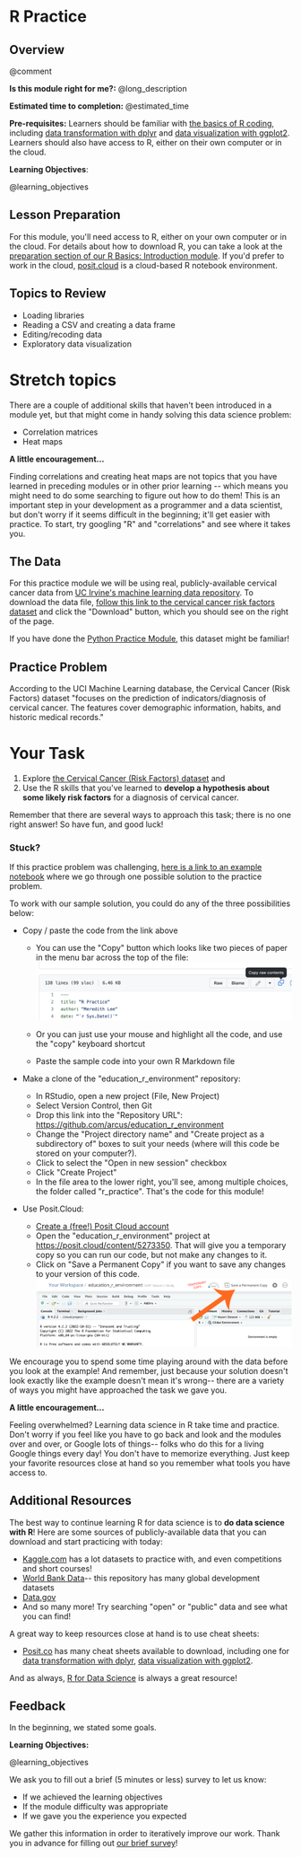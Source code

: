 <!--

author:   Meredith Lee
email:    leemc@chop.edu
version: 1.0.3
module_template_version: 3.0.0
language: en
narrator: UK English Female
title: R Practice
comment: Use the basics of R coding, data transformation, and data visualization to work with real data.
long_description: When learning R for data science, the ultimate goal is to be able to put all of the pieces together to analyze a dataset. This module aims to provide a data science task in order to help learners practice R skills in a real-world context.
estimated_time: 1 hour

@learning_objectives

After completion of this module, learners will be able to:

- Import a dataset from an online database
- Recode data and change variable types in a dataframe
- Use exploratory data visualization to identify trends in data and generate hypotheses

@end

link:  https://chop-dbhi-arcus-education-website-assets.s3.amazonaws.com/css/styles.css

script: https://kit.fontawesome.com/83b2343bd4.js

-->

# R Practice

<div class = "overview">

## Overview
@comment

**Is this module right for me?:** @long_description

**Estimated time to completion:** @estimated_time

**Pre-requisites:** Learners should be familiar with [the basics of R coding](https://liascript.github.io/course/?https://raw.githubusercontent.com/arcus/education_modules/main/r_basics_introduction/r_basics_introduction.md#1), including [data transformation with dplyr](https://liascript.github.io/course/?https://raw.githubusercontent.com/arcus/education_modules/main/r_basics_transform_data/r_basics_transform_data.md#1) and [data visualization with ggplot2](https://liascript.github.io/course/?https://raw.githubusercontent.com/arcus/education_modules/main/data_visualization_in_ggplot2/data_visualization_in_ggplot2.md#1). Learners should also have access to R, either on their own computer or in the cloud.

**Learning Objectives**:

@learning_objectives

</div>

## Lesson Preparation

For this module, you'll need access to R, either on your own computer or in the cloud. For details about how to download R, you can take a look at the [preparation section of our R Basics: Introduction module](https://liascript.github.io/course/?https://raw.githubusercontent.com/arcus/education_modules/main/r_basics_introduction/r_basics_introduction.md#5). If you'd prefer to work in the cloud, [posit.cloud](https://posit.cloud/) is a cloud-based R notebook environment.

## Topics to Review

- Loading libraries
- Reading a CSV and creating a data frame
- Editing/recoding data
- Exploratory data visualization

Stretch topics
=====

There are a couple of additional skills that haven't been introduced in a module yet, but that might come in handy solving this data science problem:

- Correlation matrices
- Heat maps

<div class = "care">
<b style="color: rgb(var(--color-highlight));">A little encouragement...</b><br>

Finding correlations and creating heat maps are not topics that you have learned in preceding modules or in other prior learning -- which means you might need to do some searching to figure out how to do them! This is an important step in your development as a programmer and a data scientist, but don't worry if it seems difficult in the beginning; it'll get easier with practice. To start, try googling "R" and "correlations" and see where it takes you.

</div>

## The Data

For this practice module we will be using real, publicly-available cervical cancer data from [UC Irvine's machine learning data repository](http://archive.ics.uci.edu/). To download the data file, [follow this link to the cervical cancer risk factors dataset](http://archive.ics.uci.edu/dataset/383/cervical+cancer+risk+factors) and click the "Download" button, which you should see on the right of the page. 

 If you have done the [Python Practice Module](https://liascript.github.io/course/?https://raw.githubusercontent.com/arcus/education_modules/main/python_practice/python_practice.md), this dataset might be familiar! 

## Practice Problem

According to the UCI Machine Learning database, the Cervical Cancer (Risk Factors) dataset "focuses on the prediction of indicators/diagnosis of cervical cancer. The features cover demographic information, habits, and historic medical records."

Your Task
=====

1. Explore [the Cervical Cancer (Risk Factors) dataset](http://archive.ics.uci.edu/dataset/383/cervical+cancer+risk+factors) and
2. Use the R skills that you've learned to **develop a hypothesis about some likely risk factors** for a diagnosis of cervical cancer.  

Remember that there are several ways to approach this task; there is no one right answer! So have fun, and good luck!

### Stuck?

If this practice problem was challenging, [here is a link to an example notebook](https://github.com/arcus/education_r_environment/blob/main/r_practice/r_practice.Rmd) where we go through one possible solution to the practice problem.

To work with our sample solution, you could do any of the three possibilities below:

* Copy / paste the code from the link above

  * You can use the "Copy" button which looks like two pieces of paper in the menu bar across the top of the file:
  ![Copy raw contents button.](media/copy_raw_contents.png)<!--
style = "border: 1px solid rgb(var(--color-highlight));"-->

  * Or you can just use your mouse and highlight all the code, and use the "copy" keyboard shortcut
  * Paste the sample code into your own R Markdown file

* Make a clone of the "education\_r\_environment" repository:

  * In RStudio, open a new project (File, New Project)
  * Select Version Control, then Git
  * Drop this link into the "Repository URL": https://github.com/arcus/education_r_environment
  * Change the "Project directory name" and "Create project as a subdirectory of" boxes to suit your needs (where will this code be stored on your computer?).
  * Click to select the "Open in new session" checkbox
  * Click "Create Project"
  * In the file area to the lower right, you'll see, among multiple choices, the folder called "r\_practice". That's the code for this module!

* Use Posit.Cloud:

  * [Create a (free!) Posit Cloud account](https://posit.cloud/plans)
  * Open the "education\_r\_environment" project at https://posit.cloud/content/5273350.  That will give you a temporary copy so you can run our code, but not make any changes to it.
  * Click on "Save a Permanent Copy" if you want to save any changes to your version of this code.
  ![Posit menu bar with "Make Permanent Copy".](media/make_copy.png)<!--
style = "border: 1px solid rgb(var(--color-highlight));"-->


We encourage you to spend some time playing around with the data before you look at the example! And remember, just because your solution doesn't look exactly like the example doesn't mean it's wrong-- there are a variety of ways you might have approached the task we gave you.  

<div class = "care">
<b style="color: rgb(var(--color-highlight));">A little encouragement...</b><br>

Feeling overwhelmed? Learning data science in R take time and practice. Don't worry if you feel like you have to go back and look and the modules over and over, or Google lots of things-- folks who do this for a living Google things every day! You don't have to memorize everything. Just keep your favorite resources close at hand so you remember what tools you have access to.

</div>

## Additional Resources

The best way to continue learning R for data science is to **do data science with R**! Here are some sources of publicly-available data that you can download and start practicing with today:

- [Kaggle.com](https://www.kaggle.com/) has a lot datasets to practice with, and even competitions and short courses!
- [World Bank Data](https://data.worldbank.org/)-- this repository has many global development datasets
- [Data.gov](https://data.gov/)
- And so many more! Try searching "open" or "public" data and see what you can find!

A great way to keep resources close at hand is to use cheat sheets:

- [Posit.co](https://posit.co/about/) has many cheat sheets available to download, including one for [data transformation with dplyr](https://posit.co/wp-content/uploads/2022/10/data-transformation-1.pdf), [data visualization with ggplot2](https://posit.co/wp-content/uploads/2022/10/data-visualization-1.pdf).

And as always, [R for Data Science](https://r4ds.had.co.nz/) is always a great resource!

## Feedback

In the beginning, we stated some goals.

**Learning Objectives:**

@learning_objectives

We ask you to fill out a brief (5 minutes or less) survey to let us know:

* If we achieved the learning objectives
* If the module difficulty was appropriate
* If we gave you the experience you expected

We gather this information in order to iteratively improve our work.  Thank you in advance for filling out [our brief survey](https://redcap.chop.edu/surveys/?s=KHTXCXJJ93&module_name=%22R+Practice%22&version=1.0.1)!
